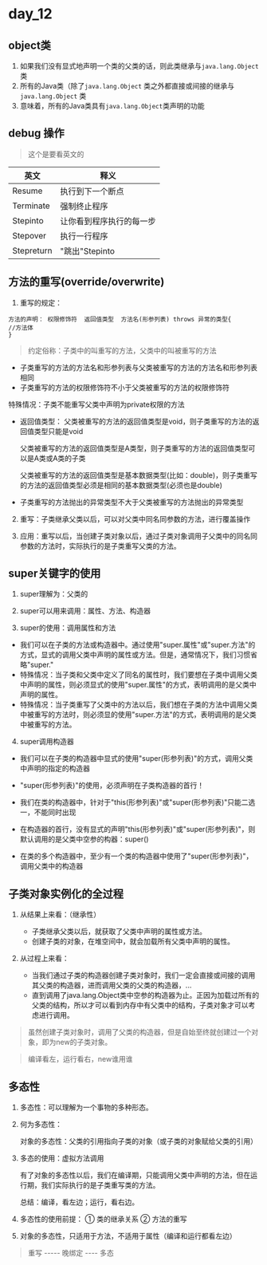 # day_12

## object类

1. 如果我们没有显式地声明一个类的父类的话，则此类继承与```java.lang.Object```类
2. 所有的Java类（除了```java.lang.Object``` 类之外都直接或间接的继承与```java.lang.Object``` 类
3. 意味着，所有的Java类具有```java.lang.Object```类声明的功能

## debug 操作

> 这个是要看英文的

| 英文       | 释义                     |
| ---------- | ------------------------ |
| Resume     | 执行到下一个断点         |
| Terminate  | 强制终止程序             |
| Stepinto   | 让你看到程序执行的每一步 |
| Stepover   | 执行一行程序             |
| Stepreturn | "跳出"Stepinto           |



## 方法的重写(override/overwrite)

1. 重写的规定：

```
方法的声明： 权限修饰符  返回值类型  方法名(形参列表) throws 异常的类型{
//方法体
}
```

> 约定俗称：子类中的叫重写的方法，父类中的叫被重写的方法

+ 子类重写的方法的方法名和形参列表与父类被重写的方法的方法名和形参列表相同
+ 子类重写的方法的权限修饰符不小于父类被重写的方法的权限修饰符

特殊情况：子类不能重写父类中声明为private权限的方法

+ 返回值类型：
  父类被重写的方法的返回值类型是void，则子类重写的方法的返回值类型只能是void

  父类被重写的方法的返回值类型是A类型，则子类重写的方法的返回值类型可以是A类或A类的子类

  父类被重写的方法的返回值类型是基本数据类型(比如：double)，则子类重写的方法的返回值类型必须是相同的基本数据类型(必须也是double)

+ 子类重写的方法抛出的异常类型不大于父类被重写的方法抛出的异常类型

2. 重写：子类继承父类以后，可以对父类中同名同参数的方法，进行覆盖操作

3. 应用：重写以后，当创建子类对象以后，通过子类对象调用子父类中的同名同参数的方法时，实际执行的是子类重写父类的方法。

## super关键字的使用

1. super理解为：父类的

2. super可以用来调用：属性、方法、构造器

3. super的使用：调用属性和方法

+ 我们可以在子类的方法或构造器中。通过使用"super.属性"或"super.方法"的方式，显式的调用父类中声明的属性或方法。但是，通常情况下，我们习惯省略"super."
+ 特殊情况：当子类和父类中定义了同名的属性时，我们要想在子类中调用父类中声明的属性，则必须显式的使用"super.属性"的方式，表明调用的是父类中声明的属性。
+ 特殊情况：当子类重写了父类中的方法以后，我们想在子类的方法中调用父类中被重写的方法时，则必须显的使用"super.方法"的方式，表明调用的是父类中被重写的方法。



4. super调用构造器

+ 我们可以在子类的构造器中显式的使用"super(形参列表)"的方式，调用父类中声明的指定的构造器

+ "super(形参列表)"的使用，必须声明在子类构造器的首行！
+ 我们在类的构造器中，针对于"this(形参列表)"或"super(形参列表)"只能二选一，不能同时出现

+ 在构造器的首行，没有显式的声明"this(形参列表)"或"super(形参列表)"，则默认调用的是父类中空参的构器：super()

+ 在类的多个构造器中，至少有一个类的构造器中使用了"super(形参列表)"，调用父类中的构造器

## 子类对象实例化的全过程

1. 从结果上来看：（继承性）
   + 子类继承父类以后，就获取了父类中声明的属性或方法。
   + 创建子类的对象，在堆空间中，就会加载所有父类中声明的属性。

2. 从过程上来看：
   + 当我们通过子类的构造器创建子类对象时，我们一定会直接或间接的调用其父类的构造器，进而调用父类的父类的构造器，...
   + 直到调用了java.lang.Object类中空参的构造器为止。正因为加载过所有的父类的结构，所以才可以看到内存中有父类中的结构，子类对象才可以考虑进行调用。

> 虽然创建子类对象时，调用了父类的构造器，但是自始至终就创建过一个对象，即为new的子类对象。

> 编译看左，运行看右，new谁用谁

## 多态性

1. 多态性：可以理解为一个事物的多种形态。

2. 何为多态性：

   ​	对象的多态性：父类的引用指向子类的对象（或子类的对象赋给父类的引用）

3. 多态的使用：虚拟方法调用

   有了对象的多态性以后，我们在编译期，只能调用父类中声明的方法，但在运行期，我们实际执行的是子类重写类的方法。

   总结：编译，看左边；运行，看右边。

4. 多态性的使用前提：  ① 类的继承关系  ② 方法的重写

5. 对象的多态性，只适用于方法，不适用于属性（编译和运行都看左边）

> 重写   -----    晚绑定    ----    多态